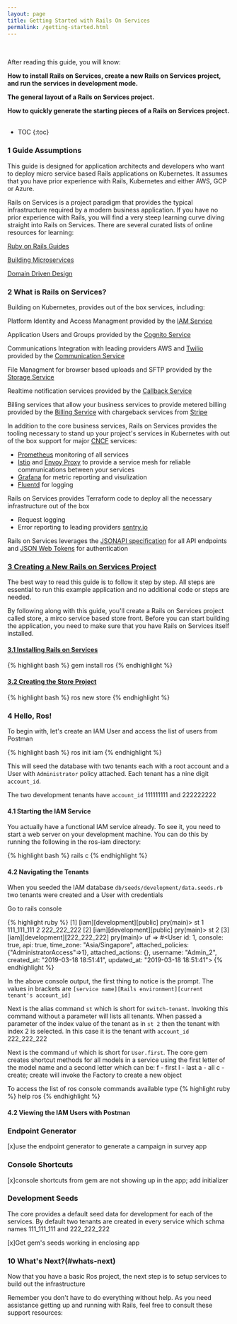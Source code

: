 ```yaml
---
layout: page
title: Getting Started with Rails On Services
permalink: /getting-started.html
---
```

<div class="summary" markdown="1">
<br/><br/>
After reading this guide, you will know:

<b>How to install Rails on Services, create a new Rails on Services project, and run the services in development mode.</b>
<p></p>
<b>The general layout of a Rails on Services project.</b>
<p></p>

<b>How to quickly generate the starting pieces of a Rails on Services project.</b>
<br/><br/>
</div>

* TOC
{:toc}

### 1 Guide Assumptions

This guide is designed for application architects and developers who want to deploy micro service based Rails applications on Kubernetes. It assumes that you have prior experience with Rails, Kubernetes and either AWS, GCP or Azure.

Rails on Services is a project paradigm that provides the typical infrastructure required by a modern business application. If you have no prior experience with Rails, you will find a very steep learning curve diving straight into Rails on Services. There are several curated lists of online resources for learning:

[Ruby on Rails Guides](https://guides.rubyonrails.org)

[Building Microservices](https://www.amazon.com/dp/1491950358?aaxitk=ngaqJOnUNX5y4Wo1Ai39pg&pd_rd_i=1491950358&pf_rd_p=e037c154-e093-48a4-b127-477e5e294e3f&hsa_cr_id=9661114680601&sb-ci-n=asinImage&sb-ci-v=https%3A%2F%2Fimages-na.ssl-images-amazon.com%2Fimages%2FI%2F51m85J4Zi9L.jpg&sb-ci-a=1491950358)

[Domain Driven Design](https://www.amazon.com/Domain-Driven-Design-Tackling-Complexity-Software/dp/0321125215/ref=sr_1_1?crid=1DYDEYDM4PYM8&keywords=domain+driven+design&qid=1553189946&s=gateway&sprefix=domain+driven+%2Caps%2C363&sr=8-1)

### 2 What is Rails on Services?

Building on Kubernetes, provides out of the box services, including:

Platform Identity and Access Managment provided by the [IAM Service](iam.html)

Application Users and Groups provided by the [Cognito Service](cognito.html)

Communications Integration with leading providers AWS and [Twilio](https://twilio.com) provided by the [Communication Service](comm.html)

File Managment for browser based uploads and SFTP provided by the [Storage Service](storage.html)

Realtime notification services provided by the [Callback Service](callback.html)

Billing services that allow your business services to provide metered billing provided by the [Billing Service](billing.html) with chargeback services from [Stripe](https://www.stripe.com)

In addition to the core business services, Rails on Services provides the tooling necessary to stand up your project's services in Kubernetes with out of the box support for major [CNCF](https://www.cncf.io) services:

- [Prometheus](https://prometheus.io) monitoring of all services
- [Istio](https://istio.io) and [Envoy Proxy](https://www.envoyproxy.io) to provide a service mesh for reliable communications between your services
- [Grafana](https://grafana.com) for metric reporting and visulization
- [Fluentd](https://www.fluentd.org) for logging

Rails on Services provides Terraform code to deploy all the necessary infrastructure out of the box

- Request logging
- Error reporting to leading providers [sentry.io](https://sentry.io)

Rails on Services leverages the [JSONAPI specification](https://jsonapi.org) for all API endpoints and [JSON Web Tokens](https://jwt.io) for authentication

### [3 Creating a New Rails on Services Project](#creating-a-new-rails-on-services-project)

The best way to read this guide is to follow it step by step. All steps are essential to run this example application and no additional code or steps are needed.

By following along with this guide, you'll create a Rails on Services project called store, a mirco service based store front. Before you can start building the application, you need to make sure that you have Rails on Services itself installed.

#### [3.1 Installing Rails on Services](#installing-rails-on-services)

{% highlight bash %}
gem install ros
{% endhighlight %}

#### [3.2 Creating the Store Project](#creating-the-store-project)

{% highlight bash %}
ros new store
{% endhighlight %}

### 4 Hello, Ros!

To begin with, let's create an IAM User and access the list of users from Postman

{% highlight bash %}
ros init iam
{% endhighlight %}

This will seed the database with two tenants each with a root account and a User with `Administrator` policy attached. Each tenant has a nine digit `account_id`.

The two development tenants have `account_id` 111111111 and 222222222

#### 4.1 Starting the IAM Service

You actually have a functional IAM service already. To see it, you need to start a web server on your development machine. You can do this by running the following in the ros-iam directory:

{% highlight bash %}
rails c
{% endhighlight %}

#### 4.2 Navigating the Tenants

When you seeded the IAM database `db/seeds/development/data.seeds.rb` two tenants were created and a User with credentials

Go to rails console

{% highlight ruby %}
[1] [iam][development][public] pry(main)> st
1 111_111_111
2 222_222_222
[2] [iam][development][public] pry(main)> st 2
[3] [iam][development][222_222_222] pry(main)> uf
=> #<User id: 1, console: true, api: true, time_zone: "Asia/Singapore", attached_policies: {"AdministratorAccess"=>1}, attached_actions: {}, username: "Admin_2", created_at: "2019-03-18 18:51:41", updated_at: "2019-03-18 18:51:41">
{% endhighlight %}

In the above console output, the first thing to notice is the prompt. The values in brackets are `[service name][Rails environment][current tenant's account_id]`

Next is the alias command `st` which is short for `switch-tenant`. Invoking this command without a parameter will lists all tenants.
When passed a parameter of the  index value of the tenant as in `st 2` then the tenant with index 2 is selected. In this case it is the tenant
with `account_id` 222_222_222

Next is the command `uf` which is short for `User.first`. The core gem creates shortcut methods for all models in a service using the first letter of the model name and a second letter which can be:
f - first
l - last
a - all
c - create; create will invoke the Factory to create a new object

To access the list of ros console commands available type
{% highlight ruby %}
help ros
{% endhighlight %}


#### 4.2 Viewing the IAM Users with Postman


<!---
[x]Dockerfile/compose in gems which mounts the current directory
[x]no puma, just rails s -b 0.0.0.0; puma is in the enclosing app’s Gemfile
[x]nginx is used to so that multiple services are available at the same port number
[x]Files: Dockerfile, docker-compose.yml, nginx.conf, settings.yml?
[x]dependent gems in dockerfile: use git instead of path, commit code to git, use bundle local for development, but dockerfile pulls from GH
[]get this thing deployed into k8s using skaffold
[]add a .env file for the version number of the image, etc. push to perx docker hub
--->

### Endpoint Generator

[x]use the endpoint generator to generate a campaign in survey app

### Console Shortcuts

[x]console shortcuts from gem are not showing up in the app; add initializer


### Development Seeds

The core provides a default seed data for development for each of the services.
By default two tenants are created in every service which schma names 111_111_111 and 222_222_222

[x]Get gem's seeds working in enclosing app

### 10 What's Next?(#whats-next)
Now that you have a basic Ros project, the next step is to setup services to build out the infrastructure

Remember you don't have to do everything without help. As you need assistance getting up and running with Rails, feel free to consult these support resources:

